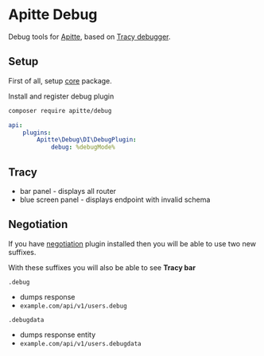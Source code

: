 # Apitte Debug

Debug tools for [Apitte](https://github.com/apitte/core), based on [Tracy debugger](https://github.com/nette/tracy).

## Setup

First of all, setup [core](https://github.com/apitte/core) package.

Install and register debug plugin

```bash
composer require apitte/debug
```

```yaml
api:
    plugins: 
        Apitte\Debug\DI\DebugPlugin:
            debug: %debugMode%
```

## Tracy

- bar panel - displays all router
- blue screen panel - displays endpoint with invalid schema

## Negotiation

If you have [negotiation](https://github.com/apitte/negotiation) plugin installed then you will be able to use two new suffixes.

With these suffixes you will also be able to see **Tracy bar**

`.debug`

- dumps response
- `example.com/api/v1/users.debug`

`.debugdata`

- dumps response entity
- `example.com/api/v1/users.debugdata`
